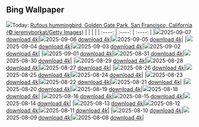 ## Bing Wallpaper
![](./wallpaper/2025-09-07.jpg)Today: [Rufous hummingbird, Golden Gate Park, San Francisco, California (© jeremyborkat/Getty Images)](./wallpaper/2025-09-07.jpg)
|      |      |      |
| :----: | :----: | :----: |
|![](./wallpaper/2025-09-07_sm.jpg)2025-09-07 [download 4k](./wallpaper/2025-09-07.jpg)|![](./wallpaper/2025-09-06_sm.jpg)2025-09-06 [download 4k](./wallpaper/2025-09-06.jpg)|![](./wallpaper/2025-09-05_sm.jpg)2025-09-05 [download 4k](./wallpaper/2025-09-05.jpg)|
|![](./wallpaper/2025-09-04_sm.jpg)2025-09-04 [download 4k](./wallpaper/2025-09-04.jpg)|![](./wallpaper/2025-09-03_sm.jpg)2025-09-03 [download 4k](./wallpaper/2025-09-03.jpg)|![](./wallpaper/2025-09-02_sm.jpg)2025-09-02 [download 4k](./wallpaper/2025-09-02.jpg)|
|![](./wallpaper/2025-09-01_sm.jpg)2025-09-01 [download 4k](./wallpaper/2025-09-01.jpg)|![](./wallpaper/2025-08-31_sm.jpg)2025-08-31 [download 4k](./wallpaper/2025-08-31.jpg)|![](./wallpaper/2025-08-30_sm.jpg)2025-08-30 [download 4k](./wallpaper/2025-08-30.jpg)|
|![](./wallpaper/2025-08-29_sm.jpg)2025-08-29 [download 4k](./wallpaper/2025-08-29.jpg)|![](./wallpaper/2025-08-28_sm.jpg)2025-08-28 [download 4k](./wallpaper/2025-08-28.jpg)|![](./wallpaper/2025-08-27_sm.jpg)2025-08-27 [download 4k](./wallpaper/2025-08-27.jpg)|
|![](./wallpaper/2025-08-26_sm.jpg)2025-08-26 [download 4k](./wallpaper/2025-08-26.jpg)|![](./wallpaper/2025-08-25_sm.jpg)2025-08-25 [download 4k](./wallpaper/2025-08-25.jpg)|![](./wallpaper/2025-08-24_sm.jpg)2025-08-24 [download 4k](./wallpaper/2025-08-24.jpg)|
|![](./wallpaper/2025-08-23_sm.jpg)2025-08-23 [download 4k](./wallpaper/2025-08-23.jpg)|![](./wallpaper/2025-08-22_sm.jpg)2025-08-22 [download 4k](./wallpaper/2025-08-22.jpg)|![](./wallpaper/2025-08-21_sm.jpg)2025-08-21 [download 4k](./wallpaper/2025-08-21.jpg)|
|![](./wallpaper/2025-08-20_sm.jpg)2025-08-20 [download 4k](./wallpaper/2025-08-20.jpg)|![](./wallpaper/2025-08-19_sm.jpg)2025-08-19 [download 4k](./wallpaper/2025-08-19.jpg)|![](./wallpaper/2025-08-18_sm.jpg)2025-08-18 [download 4k](./wallpaper/2025-08-18.jpg)|
|![](./wallpaper/2025-08-16_sm.jpg)2025-08-16 [download 4k](./wallpaper/2025-08-16.jpg)|![](./wallpaper/2025-08-15_sm.jpg)2025-08-15 [download 4k](./wallpaper/2025-08-15.jpg)|![](./wallpaper/2025-08-14_sm.jpg)2025-08-14 [download 4k](./wallpaper/2025-08-14.jpg)|
|![](./wallpaper/2025-08-13_sm.jpg)2025-08-13 [download 4k](./wallpaper/2025-08-13.jpg)|![](./wallpaper/2025-08-12_sm.jpg)2025-08-12 [download 4k](./wallpaper/2025-08-12.jpg)|![](./wallpaper/2025-08-11_sm.jpg)2025-08-11 [download 4k](./wallpaper/2025-08-11.jpg)|
|![](./wallpaper/2025-08-10_sm.jpg)2025-08-10 [download 4k](./wallpaper/2025-08-10.jpg)|![](./wallpaper/2025-08-09_sm.jpg)2025-08-09 [download 4k](./wallpaper/2025-08-09.jpg)|![](./wallpaper/2025-08-08_sm.jpg)2025-08-08 [download 4k](./wallpaper/2025-08-08.jpg)|
